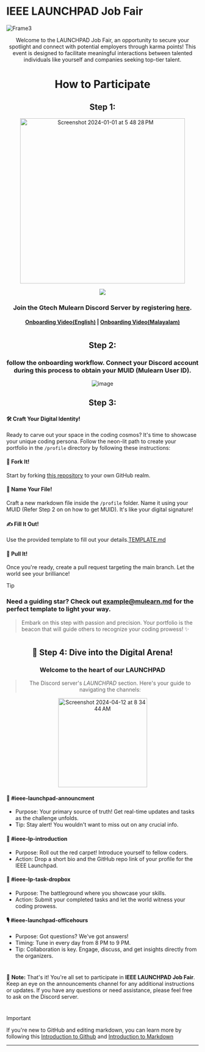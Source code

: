 # IEEE LAUNCHPAD Job Fair







![Frame3](https://github.com/gtech-mulearn/IEEE-LAUNCHPAD/assets/94307781/33c8ad32-fb7e-4a84-8c05-054c697904fc)







<div align="center">
Welcome to the LAUNCHPAD Job Fair, an opportunity to secure your spotlight and connect with potential employers through karma points! This event is designed to facilitate meaningful interactions between talented individuals like yourself and companies seeking top-tier talent.
</div>

#






<div align="center">




# How to Participate

## Step 1:



<!-- <img width="428" alt="Screenshot 2023-10-01 at 8 37 38 PM" src="https://github.com/gtech-mulearn/Top-100-Coders/assets/94307781/8f82a51b-a703-4de2-a714-2e6d876dea83"> -->
<img width="432" alt="Screenshot 2024-01-01 at 5 48 28 PM" src="https://github.com/gtech-mulearn/Top-100-Coders/assets/94307781/27196322-f99f-4812-8241-a1fcb07821d0">

[![](https://dcbadge.vercel.app/api/server/ejvqFFXmYS?theme=discord-inverted)](https://discord.gg/ejvqFFXmYS)

### Join the Gtech Mulearn Discord Server by registering [here](https://app.mulearn.org/register).
#### [Onboarding Video(English)](https://www.youtube.com/watch?v=Pjpms7b0mAI) | [Onboarding Video(Malayalam)](https://www.youtube.com/watch?v=qVj_5Pga3XY)

#

## Step 2:

### follow the onboarding workflow. Connect your Discord account during this process to obtain your MUID (Mulearn User ID).

![image](https://github.com/gtech-mulearn/Top-100-Coders/assets/94307781/7c534dc6-0e4f-43ae-b8d6-10a2c3283a35)

</div>

<div align="center">

## Step 3:

</div>


#### 🛠️ Craft Your Digital Identity!

Ready to carve out your space in the coding cosmos? It's time to showcase your unique coding persona. Follow the neon-lit path to create your portfolio in the `/profile` directory by following these instructions:

#### 🍴 Fork It!

Start by forking [this repository](https://github.com/gtech-mulearn/IEEE-LAUNCHPAD/fork) to your own GitHub realm.

#### 📄 Name Your File!

Craft a new markdown file inside the `/profile` folder. Name it using your MUID (Refer Step 2 on on how to get MUID). It's like your digital signature!

#### ✍️ Fill It Out!

Use the provided template to fill out your details.[TEMPLATE.md](./TEMPLATE.md)

#### 🚀 Pull It!

Once you're ready, create a pull request targeting the main branch. Let the world see your brilliance!

> [!TIP]
> ### Need a guiding star? Check out [example@mulearn.md](./profile/vishakhabhayan@mulearn.md) for the perfect template to light your way.



> Embark on this step with passion and precision.
> Your portfolio is the beacon that will guide others to recognize your coding prowess! ✨






#


<div align="center">

## 🚀 Step 4: Dive into the Digital Arena!

### Welcome to the heart of our **LAUNCHPAD**

> The Discord server's *LAUNCHPAD* section. Here's your guide to navigating the channels:


<img width="233" alt="Screenshot 2024-04-12 at 8 34 44 AM" src="https://github.com/gtech-mulearn/IEEE-LAUNCHPAD/assets/94307781/5155afee-9d3d-4171-9ae6-38ec7110be31">



</div>

<div align="left">

#### 📢 #ieee-launchpad-announcment 

- Purpose: Your primary source of truth! Get real-time updates and tasks as the challenge unfolds.
- Tip: Stay alert! You wouldn't want to miss out on any crucial info.

#### 🤖 #ieee-lp-introduction 
- Purpose: Roll out the red carpet! Introduce yourself to fellow coders.
- Action: Drop a short bio and the GitHub repo link of your profile for the IEEE Launchpad.

#### 🚀 #ieee-lp-task-dropbox

- Purpose: The battleground where you showcase your skills.
- Action: Submit your completed tasks and let the world witness your coding prowess.

#### 🎙️ #ieee-launchpad-officehours

- Purpose: Got questions? We've got answers!
- Timing: Tune in every day from 8 PM to 9 PM.
- Tip: Collaboration is key. Engage, discuss, and get insights directly from the organizers.


</div>


</div>

#


:memo: **Note:** That's it! You're all set to participate in **IEEE LAUNCHPAD Job Fair**. Keep an eye on the announcements channel for any additional instructions or updates. If you have any questions or need assistance, please feel free to ask on the Discord server.

#

> [!IMPORTANT]  
> If you're new to GitHub and editing markdown, you can learn more by following this [Introduction to Github](https://learn.microsoft.com/en-us/training/modules/introduction-to-github/) and [Introduction to Markdown](https://learn.microsoft.com/en-us/training/modules/communicate-using-markdown/)



---
